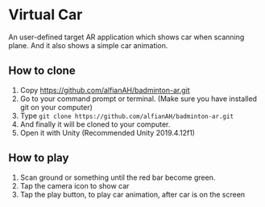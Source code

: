 ﻿# Virtual Car

An user-defined target AR application which shows car when scanning plane. And it also shows a simple car animation.

## How to clone
1. Copy https://github.com/alfianAH/badminton-ar.git
2. Go to your command prompt or terminal. (Make sure you have installed git on your computer)
3. Type ```git clone https://github.com/alfianAH/badminton-ar.git```
4. And finally it will be cloned to your computer.
5. Open it with Unity (Recommended Unity 2019.4.12f1)

## How to play
1. Scan ground or something until the red bar become green.
2. Tap the camera icon to show car
3. Tap the play button, to play car animation, after car is on the screen